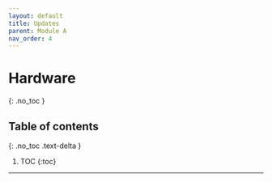 ```yaml
---
layout: default
title: Updates
parent: Module A
nav_order: 4
---
```


# Hardware
{: .no_toc }

## Table of contents
{: .no_toc .text-delta }

1. TOC
{:toc}

---